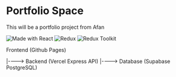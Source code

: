 # Portfolio Space

This will be a portfolio project from Afan

![Made with React](https://img.shields.io/badge/Made%20with-React-blue?logo=react)
![Redux](https://img.shields.io/badge/redux-%23593d88.svg?style=for-the-badge&logo=redux&logoColor=white)
![Redux Toolkit](https://img.shields.io/badge/Redux%20Toolkit-%23593d88.svg?style=for-the-badge&logo=redux&logoColor=white)

Frontend (Github Pages)

|----> Backend (Vercel Express API) |----> Database (Supabase PostgreSQL)
